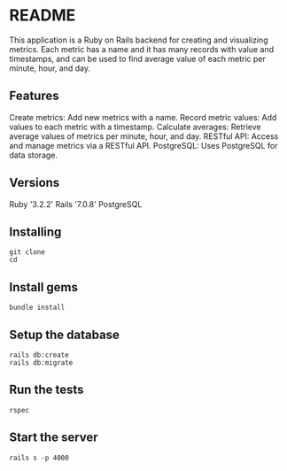# README

This application is a Ruby on Rails backend for creating and visualizing metrics. Each metric has a name and it has many records with value and timestamps, and can be used to find average value of each metric per minute, hour, and day.

## Features
Create metrics: Add new metrics with a name.
Record metric values: Add values to each metric with a timestamp.
Calculate averages: Retrieve average values of metrics per minute, hour, and day.
RESTful API: Access and manage metrics via a RESTful API.
PostgreSQL: Uses PostgreSQL for data storage.

## Versions
Ruby '3.2.2'
Rails '7.0.8'
PostgreSQL

## Installing

```
git clone 
cd 
```

## Install gems
```
bundle install
```

## Setup the database
```
rails db:create
rails db:migrate
```

## Run the tests
```
rspec
```

## Start the server
```
rails s -p 4000
```
